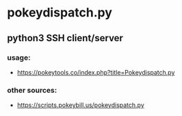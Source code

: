 # pokeydispatch.py
## python3 SSH client/server
### usage:
* https://pokeytools.co/index.php?title=Pokeydispatch.py
### other sources:
* https://scripts.pokeybill.us/pokeydispatch.py
